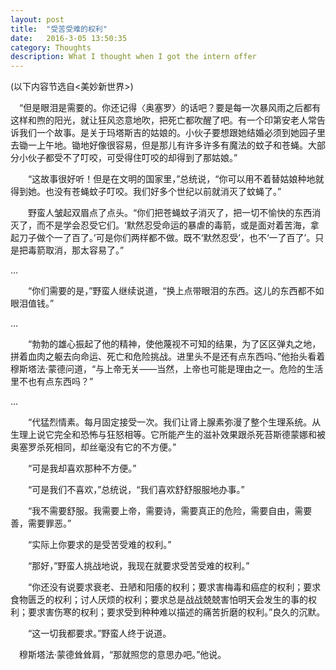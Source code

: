 ```yaml
---
layout: post
title:  "受苦受难的权利"
date:   2016-3-05 13:50:35
category: Thoughts
description: What I thought when I got the intern offer
---
```


(以下内容节选自<美妙新世界>)

　“但是眼泪是需要的。你还记得〈奥塞罗〉的话吧？要是每一次暴风雨之后都有这样和煦的阳光，就让狂风恣意地吹，把死亡都吹醒了吧。有一个印第安老人常告诉我们一个故事。是关于玛塔斯吉的姑娘的。小伙子要想跟她结婚必须到她园子里去锄一上午地。锄地好像很容易，但是那儿有许多许多有魔法的蚊子和苍蝇。大部分小伙子都受不了叮咬，可受得住叮咬的却得到了那姑娘。”

　　“这故事很好听！但是在文明的国家里，”总统说，“你可以用不着替姑娘种地就得到她。也没有苍蝇蚊子叮咬。我们好多个世纪以前就消灭了蚊蝇了。”

　　野蛮人皱起双眉点了点头。“你们把苍蝇蚊子消灭了，把一切不愉快的东西消灭了，而不是学会忍受它们。‘默然忍受命运的暴虐的毒箭，或是面对着苦海，拿起刀子做个一了百了。’可是你们两样都不做。既不‘默然忍受’，也不‘一了百了’。只是把毒箭取消，那太容易了。”

...


　　“你们需要的是，”野蛮人继续说道，“换上点带眼泪的东西。这儿的东西都不如眼泪值钱。”

...

　　“勃勃的雄心振起了他的精神，使他蔑视不可知的结果，为了区区弹丸之地，拼着血肉之躯去向命运、死亡和危险挑战。进里头不是还有点东西吗、”他抬头看着穆斯塔法·蒙德问道，“与上帝无关——当然，上帝也可能是理由之一。危险的生活里不也有点东西吗？”

...

　　“代猛烈情素。每月固定接受一次。我们让肾上腺素弥漫了整个生理系统。从生理上说它完全和恐怖与狂怒相等。它所能产生的滋补效果跟杀死苔斯德蒙娜和被奥塞罗杀死相同，却丝毫没有它的不方便。”

　　“可是我却喜欢那种不方便。”

　　“可是我们不喜欢，”总统说，“我们喜欢舒舒服服地办事。”

　　“我不需要舒服。我需要上帝，需要诗，需要真正的危险，需要自由，需要善，需要罪恶。”

　　“实际上你要求的是受苦受难的权利。”

　　“那好，”野蛮人挑战地说，我现在就要求受苦受难的权利。”

　　“你还没有说要求衰老、丑陋和阳痿的权利；要求害梅毒和癌症的权利；要求食物匮乏的权利；讨人厌烦的权利；要求总是战战兢兢害怕明天会发生的事的权利；要求害伤寒的权利；要求受到种种难以描述的痛苦折磨的权利。”良久的沉默。

　　“这一切我都要求。”野蛮人终于说道。

　穆斯塔法·蒙德耸耸肩，“那就照您的意思办吧。”他说。

